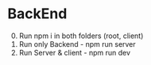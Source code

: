 # BackEnd

0. Run npm i in both folders (root, client)
1. Run only Backend - npm run server
2. Run Server & client - npm run dev
